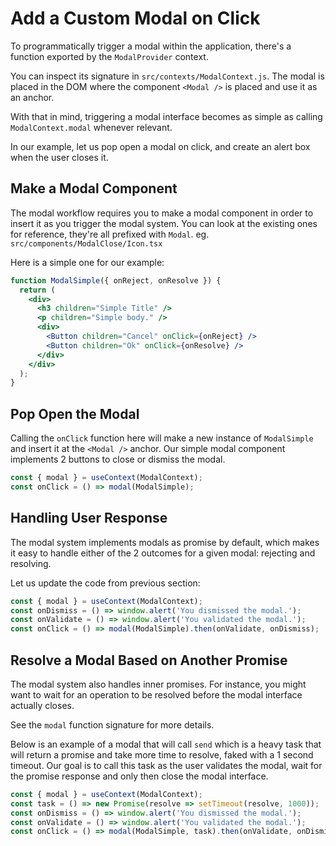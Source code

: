 # Add a Custom Modal on Click

To programmatically trigger a modal within the application, there's a function
exported by the `ModalProvider` context.

You can inspect its signature in `src/contexts/ModalContext.js`. The modal is
placed in the DOM where the component `<Modal />` is placed and use it as an
anchor.

With that in mind, triggering a modal interface becomes as simple as calling
`ModalContext.modal` whenever relevant.

In our example, let us pop open a modal on click, and create an alert box when
the user closes it.

## Make a Modal Component

The modal workflow requires you to make a modal component in order to insert it
as you trigger the modal system. You can look at the existing ones for
reference, they're all prefixed with `Modal`. eg.
`src/components/ModalClose/Icon.tsx`

Here is a simple one for our example:

```jsx
function ModalSimple({ onReject, onResolve }) {
  return (
    <div>
      <h3 children="Simple Title" />
      <p children="Simple body." />
      <div>
        <Button children="Cancel" onClick={onReject} />
        <Button children="Ok" onClick={onResolve} />
      </div>
    </div>
  );
}
```

## Pop Open the Modal

Calling the `onClick` function here will make a new instance of `ModalSimple`
and insert it at the `<Modal />` anchor. Our simple modal component implements 2
buttons to close or dismiss the modal.

```jsx
const { modal } = useContext(ModalContext);
const onClick = () => modal(ModalSimple);
```

## Handling User Response

The modal system implements modals as promise by default, which makes it easy to
handle either of the 2 outcomes for a given modal: rejecting and resolving.

Let us update the code from previous section:

```jsx
const { modal } = useContext(ModalContext);
const onDismiss = () => window.alert('You dismissed the modal.');
const onValidate = () => window.alert('You validated the modal.');
const onClick = () => modal(ModalSimple).then(onValidate, onDismiss);
```

## Resolve a Modal Based on Another Promise

The modal system also handles inner promises. For instance, you might want to
wait for an operation to be resolved before the modal interface actually closes.

See the `modal` function signature for more details.

Below is an example of a modal that will call `send` which is a heavy task that
will return a promise and take more time to resolve, faked with a 1 second
timeout. Our goal is to call this task as the user validates the modal, wait for
the promise response and only then close the modal interface.

```jsx
const { modal } = useContext(ModalContext);
const task = () => new Promise(resolve => setTimeout(resolve, 1000));
const onDismiss = () => window.alert('You dismissed the modal.');
const onValidate = () => window.alert('You validated the modal.');
const onClick = () => modal(ModalSimple, task).then(onValidate, onDismiss);
```

